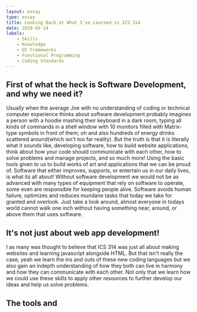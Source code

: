 ```yaml
---
layout: essay
type: essay
title: Looking Back at What I've Learned in ICS 314
date: 2020-05-14
labels:
    - Skills
    - Knowledge
    - UI Frameworks
    - Functional Programming
    - Coding Standards
---
```


## First of what the heck is Software Development, and why we need it?

Usually when the average Joe with no understanding of coding or technical computer experience thinks about software development probably imagines a person with a hoodie mashing their keyboard in a dark room, typing all kinds of commands in a shell window with 10 monitors filled with Matrix-type symbols in front of them; oh and also hundreds of energy drinks scattered around(which isn't too far reality). But the truth is that it is literally what it sounds like, developing software, how to build website applications, think about how your code should communicate with each other, how to solve problems and manage projects, and so much more! Using the basic tools given to us to build works of art and applications that we can be proud of. Software that either improves, supports, or entertain us in our daily lives, is what its all about! Without software development we would not be as advanced with many types of equipment that rely on software to operate, some even are responsible for keeping people alive. Software avoids human failure, optimizes and  reduces mundane tasks that today we take for granted and overlook. Just take a look around, almost everyone in todays world cannot walk one inch without having something near, around, or above them that uses software.

## It's not just about web app development!

I as many was thought to believe that ICS 314 was just all about making websites and learning javascript alongside HTML. But that isn't really the case, yeah we learn the ins and outs of these new coding languages but we also gain an indepth understanding of how they both can live in harmony and how they can communicate with each other. Not only that we learn how we could use these skills to apply other resources to further develop our ideas and help us solve problems. 

## The tools and 
